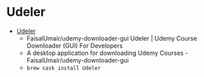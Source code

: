 # Udeler
- [Udeler](https://github.com/FaisalUmair/udemy-downloader-gui/)
  -  FaisalUmair/udemy-downloader-gui Udeler | Udemy Course Downloader (GUI) For Developers
  - A desktop application for downloading Udemy Courses - FaisalUmair/udemy-downloader-gui
  - `brew cask install Udeler`
